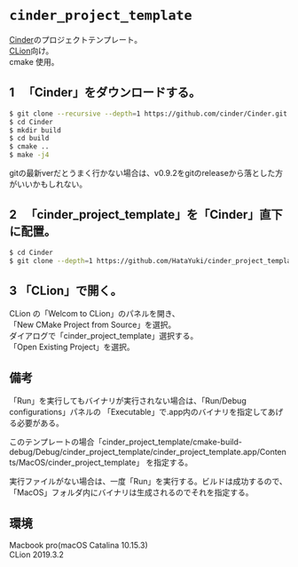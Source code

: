 # `cinder_project_template`
[Cinder](https://libcinder.org)のプロジェクトテンプレート。  
[CLion](https://www.jetbrains.com/ja-jp/clion/)向け。  
cmake 使用。

## 1 　「Cinder」をダウンロードする。

```bash
$ git clone --recursive --depth=1 https://github.com/cinder/Cinder.git
$ cd Cinder
$ mkdir build
$ cd build
$ cmake ..
$ make -j4
```

gitの最新verだとうまく行かない場合は、v0.9.2をgitのreleaseから落とした方がいいかもしれない。

## 2 　「cinder_project_template」を「Cinder」直下に配置。

```bash
$ cd Cinder
$ git clone --depth=1 https://github.com/HataYuki/cinder_project_template.git
```

## 3 「CLion」で開く。

CLion の「Welcom to CLion」のパネルを開き、  
「New CMake Project from Source」を選択。  
ダイアログで「cinder_project_template」選択する。  
「Open Existing Project」を選択。

## 備考
「Run」を実行してもバイナリが実行されない場合は、「Run/Debug configurations」パネルの
「Executable」で.app内のバイナリを指定してあげる必要がある。


このテンプレートの場合「cinder_project_template/cmake-build-debug/Debug/cinder_project_template/cinder_project_template.app/Contents/MacOS/cinder_project_template」
を指定する。

実行ファイルがない場合は、一度「Run」を実行する。ビルドは成功するので、「MacOS」フォルダ内にバイナリは生成されるのでそれを指定する。


## 環境

Macbook pro(macOS Catalina 10.15.3)  
CLion 2019.3.2
